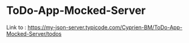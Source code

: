 # ToDo-App-Mocked-Server

Link to : https://my-json-server.typicode.com/Cyprien-BM/ToDo-App-Mocked-Server/todos
